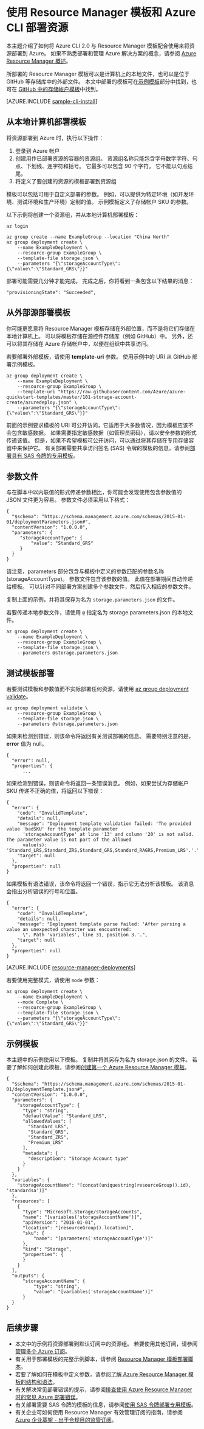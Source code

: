 <properties
    pageTitle="使用 Azure CLI 和模板部署资源 | Azure"
    description="使用 Azure Resource Manager 和 Azure CLI 将资源部署到 Azure。 资源在 Resource Manager 模板中定义。"
    services="azure-resource-manager"
    documentationcenter="na"
    author="tfitzmac"
    manager="timlt"
    editor="tysonn" />
<tags
    ms.assetid="493b7932-8d1e-4499-912c-26098282ec95"
    ms.service="azure-resource-manager"
    ms.devlang="azurecli"
    ms.topic="article"
    ms.tgt_pltfrm="na"
    ms.workload="na"
    ms.date="05/15/2017"
    wacn.date="06/05/2017"
    ms.author="v-yeche"
    ms.translationtype="Human Translation"
    ms.sourcegitcommit="08618ee31568db24eba7a7d9a5fc3b079cf34577"
    ms.openlocfilehash="78a07f59f8cb8c719f614d0051d63457c77283d8"
    ms.contentlocale="zh-cn"
    ms.lasthandoff="05/26/2017" />

# <a name="deploy-resources-with-resource-manager-templates-and-azure-cli"></a>使用 Resource Manager 模板和 Azure CLI 部署资源

本主题介绍了如何将 Azure CLI 2.0 与 Resource Manager 模板配合使用来将资源部署到 Azure。 如果不熟悉部署和管理 Azure 解决方案的概念，请参阅 [Azure Resource Manager 概述](/documentation/articles/resource-group-overview/)。  

所部署的 Resource Manager 模板可以是计算机上的本地文件，也可以是位于 GitHub 等存储库中的外部文件。 本文中部署的模板可在[示例模板](#sample-template)部分中找到，也可在 [GitHub 中的存储帐户模板](https://github.com/Azure/azure-quickstart-templates/blob/master/101-storage-account-create/azuredeploy.json)中找到。

[AZURE.INCLUDE [sample-cli-install](../../includes/sample-cli-install.md)]

## <a id="deploy-local-template"></a> 从本地计算机部署模板

将资源部署到 Azure 时，执行以下操作：

1. 登录到 Azure 帐户
2. 创建用作已部署资源的容器的资源组。 资源组名称只能包含字母数字字符、句点、下划线、连字符和括号。 它最多可以包含 90 个字符。 它不能以句点结尾。
3. 将定义了要创建的资源的模板部署到资源组

模板可以包括可用于自定义部署的参数。 例如，可以提供为特定环境（如开发环境、测试环境和生产环境）定制的值。 示例模板定义了存储帐户 SKU 的参数。 

以下示例将创建一个资源组，并从本地计算机部署模板：

    az login

    az group create --name ExampleGroup --location "China North"
    az group deployment create \
        --name ExampleDeployment \
        --resource-group ExampleGroup \
        --template-file storage.json \
        --parameters "{\"storageAccountType\":{\"value\":\"Standard_GRS\"}}"

部署可能需要几分钟才能完成。 完成之后，你将看到一条包含以下结果的消息：

    "provisioningState": "Succeeded",

## <a name="deploy-a-template-from-an-external-source"></a>从外部源部署模板

你可能更愿意将 Resource Manager 模板存储在外部位置，而不是将它们存储在本地计算机上。 可以将模板存储在源控件存储库（例如 GitHub）中。 另外，还可以将其存储在 Azure 存储帐户中，以便在组织中共享访问。

若要部署外部模板，请使用 **template-uri** 参数。 使用示例中的 URI 从 GitHub 部署示例模板。

    az group deployment create \
        --name ExampleDeployment \
        --resource-group ExampleGroup \
        --template-uri "https://raw.githubusercontent.com/Azure/azure-quickstart-templates/master/101-storage-account-create/azuredeploy.json" \
        --parameters "{\"storageAccountType\":{\"value\":\"Standard_GRS\"}}"

前面的示例要求模板的 URI 可公开访问，它适用于大多数情况，因为模板应该不会包含敏感数据。 如果需要指定敏感数据（如管理员密码），请以安全参数的形式传递该值。 但是，如果不希望模板可公开访问，可以通过将其存储在专用存储容器中来保护它。 有关部署需要共享访问签名 (SAS) 令牌的模板的信息，请参阅[部署具有 SAS 令牌的专用模板](/documentation/articles/resource-manager-cli-sas-token/)。

## <a name="parameter-files"></a>参数文件

与在脚本中以内联值的形式传递参数相比，你可能会发现使用包含参数值的 JSON 文件更为容易。 参数文件必须采用以下格式：

    {
      "$schema": "https://schema.management.azure.com/schemas/2015-01-01/deploymentParameters.json#",
      "contentVersion": "1.0.0.0",
      "parameters": {
         "storageAccountType": {
             "value": "Standard_GRS"
         }
      }
    }

请注意，parameters 部分包含与模板中定义的参数匹配的参数名称 (storageAccountType)。 参数文件包含该参数的值。 此值在部署期间自动传递给模板。 可以针对不同部署方案创建多个参数文件，然后传入相应的参数文件。 

复制上面的示例，并将其保存为名为 `storage.parameters.json` 的文件。

若要传递本地参数文件，请使用 `@` 指定名为 storage.parameters.json 的本地文件。

    az group deployment create \
        --name ExampleDeployment \
        --resource-group ExampleGroup \
        --template-file storage.json \
        --parameters @storage.parameters.json

## <a name="test-a-template-deployment"></a>测试模板部署

若要测试模板和参数值而不实际部署任何资源，请使用 [az group deployment validate](https://docs.microsoft.com/zh-cn/cli/azure/group/deployment#validate)。 

    az group deployment validate \
        --resource-group ExampleGroup \
        --template-file storage.json \
        --parameters @storage.parameters.json

如果未检测到错误，则该命令将返回有关测试部署的信息。 需要特别注意的是，**error** 值为 null。

    {
      "error": null,
      "properties": {
          ...

如果检测到错误，则该命令将返回一条错误消息。 例如，如果尝试为存储帐户 SKU 传递不正确的值，将返回以下错误：

    {
      "error": {
        "code": "InvalidTemplate",
        "details": null,
        "message": "Deployment template validation failed: 'The provided value 'badSKU' for the template parameter 
          'storageAccountType' at line '13' and column '20' is not valid. The parameter value is not part of the allowed 
          value(s): 'Standard_LRS,Standard_ZRS,Standard_GRS,Standard_RAGRS,Premium_LRS'.'.",
        "target": null
      },
      "properties": null
    }

如果模板有语法错误，该命令将返回一个错误，指示它无法分析该模板。 该消息会指出分析错误的行号和位置。

    {
      "error": {
        "code": "InvalidTemplate",
        "details": null,
        "message": "Deployment template parse failed: 'After parsing a value an unexpected character was encountered:
          \". Path 'variables', line 31, position 3.'.",
        "target": null
      },
      "properties": null
    }

[AZURE.INCLUDE [resource-manager-deployments](../../includes/resource-manager-deployments.md)]

若要使用完整模式，请使用 `mode` 参数：

    az group deployment create \
        --name ExampleDeployment \
        --mode Complete \
        --resource-group ExampleGroup \
        --template-file storage.json \
        --parameters "{\"storageAccountType\":{\"value\":\"Standard_GRS\"}}"

## <a name="sample-template"></a>示例模板

本主题中的示例使用以下模板。 复制并将其另存为名为 storage.json 的文件。 若要了解如何创建此模板，请参阅[创建第一个 Azure Resource Manager 模板](/documentation/articles/resource-manager-create-first-template/)。  

    {
      "$schema": "https://schema.management.azure.com/schemas/2015-01-01/deploymentTemplate.json#",
      "contentVersion": "1.0.0.0",
      "parameters": {
        "storageAccountType": {
          "type": "string",
          "defaultValue": "Standard_LRS",
          "allowedValues": [
            "Standard_LRS",
            "Standard_GRS",
            "Standard_ZRS",
            "Premium_LRS"
          ],
          "metadata": {
            "description": "Storage Account type"
          }
        }
      },
      "variables": {
        "storageAccountName": "[concat(uniquestring(resourceGroup().id), 'standardsa')]"
      },
      "resources": [
        {
          "type": "Microsoft.Storage/storageAccounts",
          "name": "[variables('storageAccountName')]",
          "apiVersion": "2016-01-01",
          "location": "[resourceGroup().location]",
          "sku": {
              "name": "[parameters('storageAccountType')]"
          },
          "kind": "Storage", 
          "properties": {
          }
        }
      ],
      "outputs": {
          "storageAccountName": {
              "type": "string",
              "value": "[variables('storageAccountName')]"
          }
      }
    }

## <a name="next-steps"></a>后续步骤
* 本文中的示例将资源部署到默认订阅中的资源组。 若要使用其他订阅，请参阅[管理多个 Azure 订阅](https://docs.microsoft.com/zh-cn/cli/azure/manage-azure-subscriptions-azure-cli)。
* 有关用于部署模板的完整示例脚本，请参阅 [Resource Manager 模板部署脚本](/documentation/articles/resource-manager-samples-cli-deploy/)。
* 若要了解如何在模板中定义参数，请参阅[了解 Azure Resource Manager 模板的结构和语法](/documentation/articles/resource-group-authoring-templates/)。
* 有关解决常见部署错误的提示，请参阅[排查使用 Azure Resource Manager 时的常见 Azure 部署错误](/documentation/articles/resource-manager-common-deployment-errors/)。
* 有关部署需要 SAS 令牌的模板的信息，请参阅[使用 SAS 令牌部署专用模板](/documentation/articles/resource-manager-cli-sas-token/)。
* 有关企业可如何使用 Resource Manager 有效管理订阅的指南，请参阅 [Azure 企业基架 - 出于合规目的监管订阅](/documentation/articles/resource-manager-subscription-governance/)。


<!-- Update_Description:update meta properties; wording update; update link reference, new block code about deply local template-->